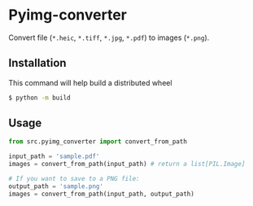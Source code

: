# Pyimg-converter

Convert file (`*.heic`, `*.tiff`, `*.jpg`, `*.pdf`) to images (`*.png`).

## Installation
This command will help build a distributed wheel
```bash
$ python -m build
```

## Usage
```py
from src.pyimg_converter import convert_from_path

input_path = 'sample.pdf'
images = convert_from_path(input_path) # return a list[PIL.Image]

# If you want to save to a PNG file:
output_path = 'sample.png'
images = convert_from_path(input_path, output_path)
```